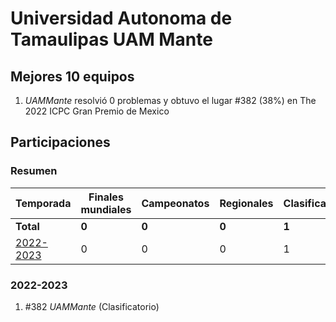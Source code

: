 # Universidad Autonoma de Tamaulipas UAM Mante

## Mejores 10 equipos

1. _UAMMante_ resolvió 0 problemas y obtuvo el lugar #382 (38%) en The 2022 ICPC Gran Premio de Mexico

## Participaciones

### Resumen

| Temporada | Finales mundiales | Campeonatos | Regionales | Clasificatorios | Equipos |
| --- | --- | --- | --- | --- | --- |
| **Total** | **0** | **0** | **0** | **1** | **1** |
| [2022-2023](#2022-2023) | 0 | 0 | 0 | 1 | 1 |

### 2022-2023

1. #382 _UAMMante_ (Clasificatorio)



